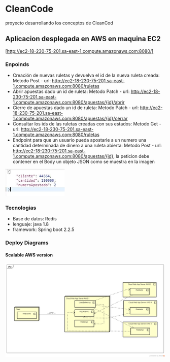 # CleanCode
proyecto desarrollando los conceptos de CleanCod
## Aplicacion desplegada en AWS en maquina EC2
[http://ec2-18-230-75-201.sa-east-1.compute.amazonaws.com:8080/]
### Enpoinds
* Creación de nuevas ruletas y devuelva el id de la nueva ruleta creada: Metodo Post - url: http://ec2-18-230-75-201.sa-east-1.compute.amazonaws.com:8080/ruletas
* Abrir apuestas dado un id de ruleta: Metodo Patch - url: http://ec2-18-230-75-201.sa-east-1.compute.amazonaws.com:8080/apuestas/{id}/abrir
* Cierre de apuestas dado un id de ruleta: Metodo Patch - url: http://ec2-18-230-75-201.sa-east-1.compute.amazonaws.com:8080/apuestas/{id}/cerrar
* Consultar los ids de las ruletas creadas con sus estados: Metodo Get - url: http://ec2-18-230-75-201.sa-east-1.compute.amazonaws.com:8080/ruletas
* Endpoint para que un usuario pueda apostarle a un numero una cantidad determinada de dinero a una ruleta abierta: Metodo Post - url: http://ec2-18-230-75-201.sa-east-1.compute.amazonaws.com:8080/apuestas/{id}, la peticion debe contener en el Body un objeto JSON como se muestra en la imagen 

![](img/Captura.JPG)

### Tecnologias

* Base de datos: Redis
* lenguaje: java 1.8
* framework: Spring boot 2.2.5

### Deploy Diagrams

#### Scalable AWS version
![](img/DeploymentDiagram0.png)
